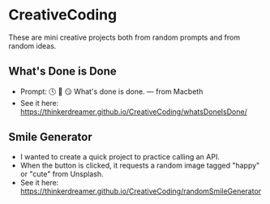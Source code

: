 # CreativeCoding
These are mini creative projects both from random prompts and from random ideas.

## What's Done is Done
- Prompt: 🕓 🌚 😏 What's done is done. — from Macbeth
- See it here: https://thinkerdreamer.github.io/CreativeCoding/whatsDoneIsDone/

## Smile Generator
- I wanted to create a quick project to practice calling an API.
- When the button is clicked, it requests a random image tagged "happy" or "cute" from Unsplash.
- See it here: https://thinkerdreamer.github.io/CreativeCoding/randomSmileGenerator

